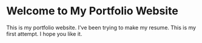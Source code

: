 # Welcome to My Portfolio Website
This is my portfolio website. I've been trying to make my resume. This is my first attempt. I hope you like it.

